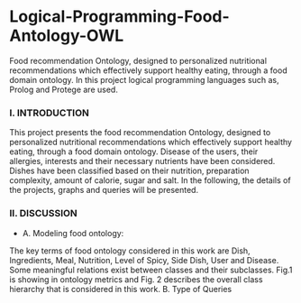  # Logical-Programming-Food-Antology-OWL
 Food recommendation Ontology, designed to personalized nutritional recommendations which effectively support healthy eating, through a food domain ontology. In this project logical programming languages such as, Prolog and Protege are used.

 
### I. INTRODUCTION

 This project presents the food recommendation Ontology, designed to personalized nutritional recommendations which effectively support healthy eating, through a food domain ontology. Disease of the users, their allergies, interests and their necessary nutrients have been considered. Dishes have been classified based on their nutrition, preparation complexity, amount of calorie, sugar and salt. In the following, the details of the projects, graphs and queries will be presented.

### II. DISCUSSION
* A. Modeling food ontology:

The key terms of food ontology considered in this work are Dish, Ingredients, Meal, Nutrition, Level of Spicy, Side Dish, User and Disease. Some meaningful relations exist between classes and their subclasses. Fig.1 is showing in ontology metrics and Fig. 2 describes the overall class hierarchy that is considered in this work.
B. Type of Queries



